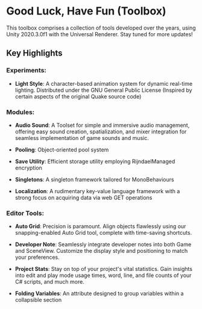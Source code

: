 # Good Luck, Have Fun (Toolbox)

This toolbox comprises a collection of tools developed over the years, using Unity 2020.3.0f1 with the Universal Renderer. Stay tuned for more updates!


## Key Highlights

### Experiments:

- **Light Style**: A character-based animation system for dynamic real-time lighting. Distributed under the GNU General Public License (Inspired by certain aspects of the original Quake source code)

### Modules:

- **Audio Sound**: A Toolset for simple and immersive audio management, offering easy sound creation, spatialization, and mixer integration for seamless implementation of game sounds and music.

- **Pooling**: Object-oriented pool system

- **Save Utility**: Efficient storage utility employing RijndaelManaged encryption

- **Singletons**: A singleton framework tailored for MonoBehaviours

- **Localization**: A rudimentary key-value language framework with a strong focus on acquiring data via web GET operations

### Editor Tools:

- **Auto Grid**: Precision is paramount. Align objects flawlessly using our snapping-enabled Auto Grid tool, complete with time-saving shortcuts.

- **Developer Note**: Seamlessly integrate developer notes into both Game and SceneView. Customize the display style and positioning to match your preferences.

- **Project Stats**: Stay on top of your project's vital statistics. Gain insights into edit and play mode usage times, word, line, and file counts of your C# scripts, and much more.

- **Folding Variables**: An attribute designed to group variables within a collapsible section
